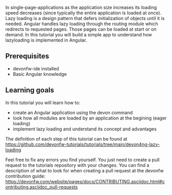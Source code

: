 In single-page-applications as the application size increases its loading speed decreases (since typically the entire application is loaded at once). Lazy loading is a design pattern that defers initialization of objects until it is needed. Angular handles lazy loading through the routing module which redirects to requested pages. Those pages can be loaded at start or on demand. In this tutorial you will build a simple app to understand how lazyloading is implemented in Angular.

## Prerequisites
* devonfw-ide installed
* Basic Angular knowledge

## Learning goals
In this tutorial you will learn how to:
* create an Angular application using the devon command
* look how all modules are loaded by an application at the begining (eager loading)
* implement lazy loading and understand its concept and advantages



The definition of each step of this tutorial can be found at https://github.com/devonfw-tutorials/tutorials/tree/main/devon4ng-lazy-loading

Feel free to fix any errors you find yourself. You just need to create a pull request to the tutorials repository with your changes.
You can find a description of what to look for when creating a pull request at the devonfw contribution guide: https://devonfw.com/website/pages/docs/CONTRIBUTING.asciidoc.html#contributing.asciidoc_pull-requests
